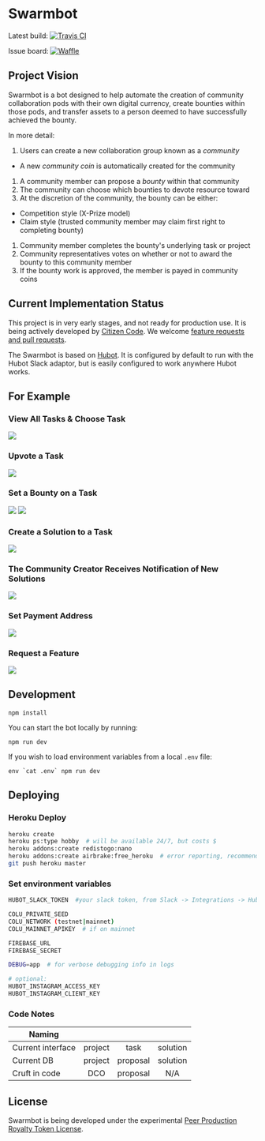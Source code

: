 # Swarmbot

Latest build: [![Travis CI](https://travis-ci.org/citizencode/swarmbot.svg?branch=master)](https://travis-ci.org/citizencode/swarmbot)

Issue board: [![Waffle](https://badge.waffle.io/citizencode/swarmbot.svg?label=on%20deck&title=On%20Deck)](http://waffle.io/citizencode/swarmbot)

## Project Vision

Swarmbot is a bot designed to help automate the creation of community
collaboration pods with their own digital currency,
create bounties within those pods,
and transfer assets to a person deemed to have successfully achieved the bounty.

In more detail:

1. Users can create a new collaboration group known as a _community_
  - A new _community coin_ is automatically created for the community
1. A community member can propose a _bounty_ within that community
1. The community can choose which bounties to devote resource toward
1. At the discretion of the community, the bounty can be either:
  - Competition style (X-Prize model)
  - Claim style (trusted community member may claim first right to completing
    bounty)
1. Community member completes the bounty's underlying task or project
1. Community representatives votes on whether or not to award the bounty to this
   community member
1. If the bounty work is approved, the member is payed in community coins

## Current Implementation Status

This project is in very early stages, and not ready for production use.
It is being actively developed by [Citizen Code](http://citizencode.io/).
We welcome [feature requests and pull requests](https://github.com/citizencode/swarmbot/issues).

The Swarmbot is based on [Hubot](http://hubot.github.com).
It is configured by default to run with the Hubot Slack adaptor,
but is easily configured to work anywhere Hubot works.

## For Example

### View All Tasks & Choose Task

![](https://cdn.rawgit.com/citizencode/swarmbot/e8e0e7b7f21346f69cac7882eb29613778098a39/doc/examples-2015-10/choose-proposal.png)

### Upvote a Task

![](https://cdn.rawgit.com/citizencode/swarmbot/46feaa44597a47c160cafd3c8dc37fa077f4c336/doc/examples-2015-10/proposal-upvote.png)

### Set a Bounty on a Task

![](https://cdn.rawgit.com/citizencode/swarmbot/46feaa44597a47c160cafd3c8dc37fa077f4c336/doc/examples-2015-10/set-bounty-1.png)
![](https://cdn.rawgit.com/citizencode/swarmbot/46feaa44597a47c160cafd3c8dc37fa077f4c336/doc/examples-2015-10/set-bounty-2.png)

### Create a Solution to a Task

![](https://cdn.rawgit.com/citizencode/swarmbot/46feaa44597a47c160cafd3c8dc37fa077f4c336/doc/examples-2015-10/solution-create.png)

### The Community Creator Receives Notification of New Solutions

![](https://cdn.rawgit.com/citizencode/swarmbot/46feaa44597a47c160cafd3c8dc37fa077f4c336/doc/examples-2015-10/notification-of-solution.png)

### Set Payment Address

![](https://cdn.rawgit.com/citizencode/swarmbot/46feaa44597a47c160cafd3c8dc37fa077f4c336/doc/examples-2015-10/bitcoin-set.png)

### Request a Feature

![](https://cdn.rawgit.com/citizencode/swarmbot/46feaa44597a47c160cafd3c8dc37fa077f4c336/doc/examples-2015-10/feature-request.png)

## Development

    npm install

You can start the bot locally by running:

    npm run dev

If you wish to load environment variables from a local `.env` file:

    env `cat .env` npm run dev

## Deploying

### Heroku Deploy

```sh
heroku create
heroku ps:type hobby  # will be available 24/7, but costs $
heroku addons:create redistogo:nano
heroku addons:create airbrake:free_heroku  # error reporting, recommended
git push heroku master
```

### Set environment variables

```sh
HUBOT_SLACK_TOKEN  #your slack token, from Slack -> Integrations -> Hubot

COLU_PRIVATE_SEED
COLU_NETWORK (testnet|mainnet)
COLU_MAINNET_APIKEY  # if on mainnet

FIREBASE_URL
FIREBASE_SECRET

DEBUG=app  # for verbose debugging info in logs

# optional:
HUBOT_INSTAGRAM_ACCESS_KEY
HUBOT_INSTAGRAM_CLIENT_KEY
```

### Code Notes

|Naming            |                  |                  |                 |
|------------------|:----------------:|:----------------:|:----------------:
|Current interface |project           |task              |solution         |   
|Current DB        |project           |proposal          |solution         |
|Cruft in code     |DCO               |proposal          |N/A              |

## License

Swarmbot is being developed under the experimental [Peer Production Royalty Token License](https://github.com/citizencode/swarmbot/blob/master/LICENSE.md).
